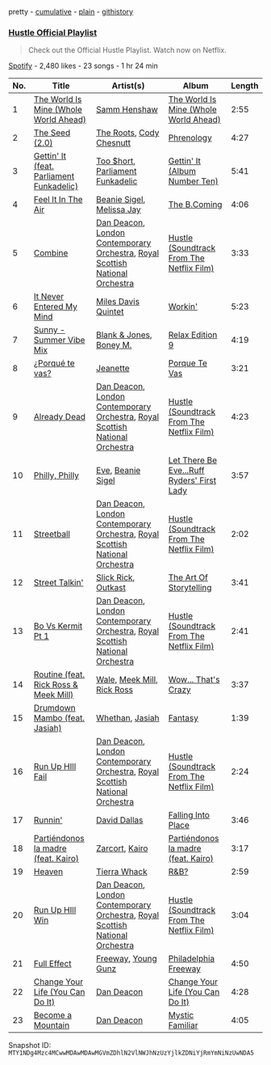 pretty - [cumulative](/playlists/cumulative/37i9dQZF1DXbumjq5gXqxO.md) - [plain](/playlists/plain/37i9dQZF1DXbumjq5gXqxO) - [githistory](https://github.githistory.xyz/mackorone/spotify-playlist-archive/blob/main/playlists/plain/37i9dQZF1DXbumjq5gXqxO)

### [Hustle Official Playlist](https://open.spotify.com/playlist/37i9dQZF1DXbumjq5gXqxO)

> Check out the Official Hustle Playlist\. Watch now on Netflix.

[Spotify](https://open.spotify.com/user/spotify) - 2,480 likes - 23 songs - 1 hr 24 min

| No. | Title | Artist(s) | Album | Length |
|---|---|---|---|---|
| 1 | [The World Is Mine \(Whole World Ahead\)](https://open.spotify.com/track/4xmq2DFdbkwVqimOKQGZU7) | [Samm Henshaw](https://open.spotify.com/artist/1Q2mS59tFYLm2KGFoCgWN4) | [The World Is Mine \(Whole World Ahead\)](https://open.spotify.com/album/5g8JqJiCJig4cHawcL65Py) | 2:55 |
| 2 | [The Seed \(2.0\)](https://open.spotify.com/track/6HxweNytuEQdmGeVtZPZz3) | [The Roots](https://open.spotify.com/artist/78xUyw6FkVZrRAtziFdtdu), [Cody Chesnutt](https://open.spotify.com/artist/3sO8muEXafy2NGwUZByrTr) | [Phrenology](https://open.spotify.com/album/01FOonRYntwISzaCSa7S7p) | 4:27 |
| 3 | [Gettin' It \(feat\. Parliament Funkadelic\)](https://open.spotify.com/track/5K5dQsYdSdo2LKdepxbYAd) | [Too $hort](https://open.spotify.com/artist/4sb7rZNN93BSS6Gqgepo4v), [Parliament Funkadelic](https://open.spotify.com/artist/6XswoC68grx55in1WQnJ7E) | [Gettin' It \(Album Number Ten\)](https://open.spotify.com/album/27q3JlNTwpv5Zvf7yDReHH) | 5:41 |
| 4 | [Feel It In The Air](https://open.spotify.com/track/4rICUbwZZuqUOcgQgtux2k) | [Beanie Sigel](https://open.spotify.com/artist/0tCtGc5vt29zFZp6KXzN50), [Melissa Jay](https://open.spotify.com/artist/6jb1dhrzMSNG2WvN010zT5) | [The B.Coming](https://open.spotify.com/album/6XjOkMukhyyEORUU0ucQ7m) | 4:06 |
| 5 | [Combine](https://open.spotify.com/track/42Dz6t9alIUBXLyjNRpAzV) | [Dan Deacon](https://open.spotify.com/artist/5Z3IWpvwOvoaWodujHw7xh), [London Contemporary Orchestra](https://open.spotify.com/artist/1Uw2tN8RWQAKO3jtsqIJ8M), [Royal Scottish National Orchestra](https://open.spotify.com/artist/5xBSsPfZtPItmn72C2EHVf) | [Hustle \(Soundtrack From The Netflix Film\)](https://open.spotify.com/album/7osTe84eUynaCUW206CLnE) | 3:33 |
| 6 | [It Never Entered My Mind](https://open.spotify.com/track/6QlkHjQmo2YncQN5MQXgPZ) | [Miles Davis Quintet](https://open.spotify.com/artist/71Ur25Abq58vksqJINpGdx) | [Workin'](https://open.spotify.com/album/7buLIJn2VuqsVORghMEvli) | 5:23 |
| 7 | [Sunny \- Summer Vibe Mix](https://open.spotify.com/track/12Dov40hSJdrgS5uHGKNP3) | [Blank & Jones](https://open.spotify.com/artist/2XTff332rrZaE1rBM47Krp), [Boney M.](https://open.spotify.com/artist/54R6Y0I7jGUCveDTtI21nb) | [Relax Edition 9](https://open.spotify.com/album/0qVnxo6sYG3Dl7Fzw4PRKs) | 4:19 |
| 8 | [¿Porqué te vas?](https://open.spotify.com/track/11rsK9GDZ9UdWsxtDqnMmN) | [Jeanette](https://open.spotify.com/artist/2Asr5Otk5aKK272pK4ocG2) | [Porque Te Vas](https://open.spotify.com/album/1qCaXMufzGyuuhkwvl2TYy) | 3:21 |
| 9 | [Already Dead](https://open.spotify.com/track/1QWt5CGIXk31EPOkKJ59Y6) | [Dan Deacon](https://open.spotify.com/artist/5Z3IWpvwOvoaWodujHw7xh), [London Contemporary Orchestra](https://open.spotify.com/artist/1Uw2tN8RWQAKO3jtsqIJ8M), [Royal Scottish National Orchestra](https://open.spotify.com/artist/5xBSsPfZtPItmn72C2EHVf) | [Hustle \(Soundtrack From The Netflix Film\)](https://open.spotify.com/album/7osTe84eUynaCUW206CLnE) | 4:23 |
| 10 | [Philly, Philly](https://open.spotify.com/track/7Ll9lhs1IafmAqBCEjVxQ3) | [Eve](https://open.spotify.com/artist/4d3yvTptO48nOYTPBcPFZC), [Beanie Sigel](https://open.spotify.com/artist/0tCtGc5vt29zFZp6KXzN50) | [Let There Be Eve...Ruff Ryders' First Lady](https://open.spotify.com/album/4DcAYtMoE3O9B8uKrsExqE) | 3:57 |
| 11 | [Streetball](https://open.spotify.com/track/3ZmCfGFOw9xy5EnwAhOgVy) | [Dan Deacon](https://open.spotify.com/artist/5Z3IWpvwOvoaWodujHw7xh), [London Contemporary Orchestra](https://open.spotify.com/artist/1Uw2tN8RWQAKO3jtsqIJ8M), [Royal Scottish National Orchestra](https://open.spotify.com/artist/5xBSsPfZtPItmn72C2EHVf) | [Hustle \(Soundtrack From The Netflix Film\)](https://open.spotify.com/album/7osTe84eUynaCUW206CLnE) | 2:02 |
| 12 | [Street Talkin'](https://open.spotify.com/track/4TGHOWSNAwUXn5onDQr0P1) | [Slick Rick](https://open.spotify.com/artist/1W9qOBYRTfP7HcizWN43G1), [Outkast](https://open.spotify.com/artist/1G9G7WwrXka3Z1r7aIDjI7) | [The Art Of Storytelling](https://open.spotify.com/album/4cZL0gsOEIOPLXdhc18vex) | 3:41 |
| 13 | [Bo Vs Kermit Pt 1](https://open.spotify.com/track/3PtZ7SsYI8QsAXsGuunill) | [Dan Deacon](https://open.spotify.com/artist/5Z3IWpvwOvoaWodujHw7xh), [London Contemporary Orchestra](https://open.spotify.com/artist/1Uw2tN8RWQAKO3jtsqIJ8M), [Royal Scottish National Orchestra](https://open.spotify.com/artist/5xBSsPfZtPItmn72C2EHVf) | [Hustle \(Soundtrack From The Netflix Film\)](https://open.spotify.com/album/7osTe84eUynaCUW206CLnE) | 2:41 |
| 14 | [Routine \(feat\. Rick Ross & Meek Mill\)](https://open.spotify.com/track/5MqPHMhLXyZDDPHMGEF6MQ) | [Wale](https://open.spotify.com/artist/67nwj3Y5sZQLl72VNUHEYE), [Meek Mill](https://open.spotify.com/artist/20sxb77xiYeusSH8cVdatc), [Rick Ross](https://open.spotify.com/artist/1sBkRIssrMs1AbVkOJbc7a) | [Wow..\. That's Crazy](https://open.spotify.com/album/0JRDNN0AuZZiwyrOWkNDXC) | 3:37 |
| 15 | [Drumdown Mambo \(feat\. Jasiah\)](https://open.spotify.com/track/0ww5NVJt3quNKHp8Fn5wQK) | [Whethan](https://open.spotify.com/artist/0vqJkZ0RpLZixt3lTmD8vP), [Jasiah](https://open.spotify.com/artist/7502fDxg339jvGV08Jd4R0) | [Fantasy](https://open.spotify.com/album/1KrTC1K1M7kMAMDWlH1coX) | 1:39 |
| 16 | [Run Up HIll Fail](https://open.spotify.com/track/6bBqYFW5MgtPlFXoqkjdSZ) | [Dan Deacon](https://open.spotify.com/artist/5Z3IWpvwOvoaWodujHw7xh), [London Contemporary Orchestra](https://open.spotify.com/artist/1Uw2tN8RWQAKO3jtsqIJ8M), [Royal Scottish National Orchestra](https://open.spotify.com/artist/5xBSsPfZtPItmn72C2EHVf) | [Hustle \(Soundtrack From The Netflix Film\)](https://open.spotify.com/album/7osTe84eUynaCUW206CLnE) | 2:24 |
| 17 | [Runnin'](https://open.spotify.com/track/5tX9BkjTeQEoJCPTVVkRxx) | [David Dallas](https://open.spotify.com/artist/6ENAap6kOirsqATazyWBEP) | [Falling Into Place](https://open.spotify.com/album/6ZRmt0u5nhOO6olLbbOwj4) | 3:46 |
| 18 | [Partiéndonos la madre \(feat\. Kairo\)](https://open.spotify.com/track/77UT8koNrKQKeaoQaaETzb) | [Zarcort](https://open.spotify.com/artist/3ljuRRLVJKgXJKO0xNqzi6), [Kairo](https://open.spotify.com/artist/7uZ9KgUYREScmtxBjjjOQB) | [Partiéndonos la madre \(feat\. Kairo\)](https://open.spotify.com/album/55roRQ4nqgYbiuf8fG03dY) | 3:17 |
| 19 | [Heaven](https://open.spotify.com/track/5RMe2tA7RRyWP3cb3upPLd) | [Tierra Whack](https://open.spotify.com/artist/4lPl9gqgox3JDiaJ1yklKh) | [R&B?](https://open.spotify.com/album/1OTZupPjEaLRA8mbO4qvKz) | 2:59 |
| 20 | [Run Up HIll Win](https://open.spotify.com/track/5CqIB4GFzlWwfx7V4MEq6A) | [Dan Deacon](https://open.spotify.com/artist/5Z3IWpvwOvoaWodujHw7xh), [London Contemporary Orchestra](https://open.spotify.com/artist/1Uw2tN8RWQAKO3jtsqIJ8M), [Royal Scottish National Orchestra](https://open.spotify.com/artist/5xBSsPfZtPItmn72C2EHVf) | [Hustle \(Soundtrack From The Netflix Film\)](https://open.spotify.com/album/7osTe84eUynaCUW206CLnE) | 3:04 |
| 21 | [Full Effect](https://open.spotify.com/track/64DnGyz71FXuhIm5fAcXBh) | [Freeway](https://open.spotify.com/artist/2Jwr7hGoSNK3S3QBxh3T0z), [Young Gunz](https://open.spotify.com/artist/2sBv30RzdeMVPoBXbzjIo5) | [Philadelphia Freeway](https://open.spotify.com/album/41guLY5GEPG3GLREh0ck19) | 4:50 |
| 22 | [Change Your Life \(You Can Do It\)](https://open.spotify.com/track/17MXoU0jFQnhpf05xqDc8P) | [Dan Deacon](https://open.spotify.com/artist/5Z3IWpvwOvoaWodujHw7xh) | [Change Your Life \(You Can Do It\)](https://open.spotify.com/album/4WSbj69TjLn147E8bhQfYQ) | 4:28 |
| 23 | [Become a Mountain](https://open.spotify.com/track/1NIjx6oS7ECM5UtTpPUFIa) | [Dan Deacon](https://open.spotify.com/artist/5Z3IWpvwOvoaWodujHw7xh) | [Mystic Familiar](https://open.spotify.com/album/10e9Nf6QFZMTEy5TQm8G85) | 4:05 |

Snapshot ID: `MTY1NDg4Mzc4MCwwMDAwMDAwMGVmZDhlN2VlNWJhNzUzYjlkZDNiYjRmYmNiNzUwNDA5`
